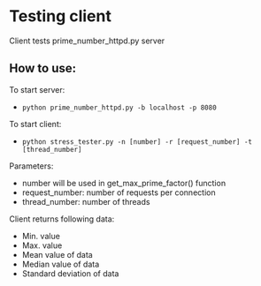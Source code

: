 # Testing client
Client tests prime_number_httpd.py server

## How to use:
To start server:
- `python prime_number_httpd.py -b localhost -p 8080`

To start client:
- `python stress_tester.py -n [number] -r [request_number] -t [thread_number]`

Parameters:
- number will be used in get_max_prime_factor() function
- request_number: number of requests per connection
- thread_number: number of threads

Client returns following data:
- Min. value
- Max. value
- Mean value of data
- Median value of data
- Standard deviation of data